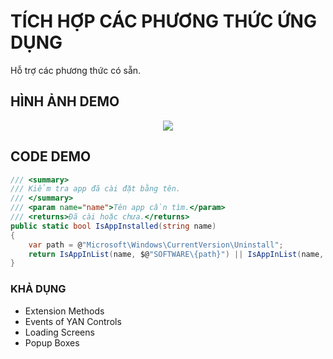# TÍCH HỢP CÁC PHƯƠNG THỨC ỨNG DỤNG
Hỗ trợ các phương thức có sẵn.

## HÌNH ẢNH DEMO
<p align="center">
<img src="https://media-exp1.licdn.com/dms/image/C4D22AQHNxMO1Xuk_zQ/feedshare-shrink_800/0/1652834008818?e=1661990400&v=beta&t=2Vd4ipXStUVHWWyhgO22MN2Z-bf5c7muojlx1Zkx1Bk"></img>
</p>

## CODE DEMO
```c#
/// <summary>
/// Kiểm tra app đã cài đặt bằng tên.
/// </summary>
/// <param name="name">Tên app cần tìm.</param>
/// <returns>Đã cài hoặc chưa.</returns>
public static bool IsAppInstalled(string name)
{
    var path = @"Microsoft\Windows\CurrentVersion\Uninstall";
    return IsAppInList(name, $@"SOFTWARE\{path}") || IsAppInList(name, $@"SOFTWARE\Wow6432Node\{path}");
}
```

### KHẢ DỤNG
- Extension Methods
- Events of YAN Controls
- Loading Screens
- Popup Boxes
